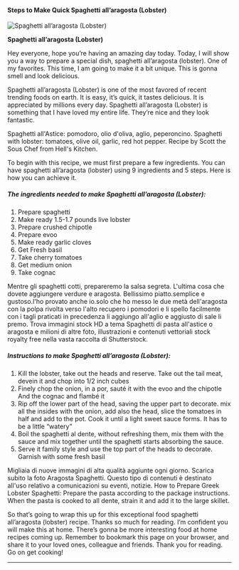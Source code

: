             

#### Steps to Make Quick Spaghetti all’aragosta (Lobster)

![Spaghetti all’aragosta (Lobster)](https://img-global.cpcdn.com/recipes/165160624b713628/751x532cq70/spaghetti-allaragosta-lobster-recipe-main-photo.jpg)

**Spaghetti all’aragosta (Lobster)**

Hey everyone, hope you’re having an amazing day today. Today, I will show you a way to prepare a special dish, spaghetti all’aragosta (lobster). One of my favorites. This time, I am going to make it a bit unique. This is gonna smell and look delicious.

Spaghetti all’aragosta (Lobster) is one of the most favored of recent trending foods on earth. It is easy, it’s quick, it tastes delicious. It is appreciated by millions every day. Spaghetti all’aragosta (Lobster) is something that I have loved my entire life. They’re nice and they look fantastic.

Spaghetti all'Astice: pomodoro, olio d'oliva, aglio, peperoncino. Spaghetti with lobster: tomatoes, olive oil, garlic, red hot pepper. Recipe by Scott the Sous Chef from Hell's Kitchen.

To begin with this recipe, we must first prepare a few ingredients. You can have spaghetti all’aragosta (lobster) using 9 ingredients and 5 steps. Here is how you can achieve it.

##### The ingredients needed to make Spaghetti all’aragosta (Lobster):

1.  Prepare spaghetti
2.  Make ready 1.5-1.7 pounds live lobster
3.  Prepare crushed chipotle
4.  Prepare evoo
5.  Make ready garlic cloves
6.  Get Fresh basil
7.  Take cherry tomatoes
8.  Get medium onion
9.  Take cognac

Mentre gli spaghetti cotti, prepareremo la salsa segreta. L'ultima cosa che dovete aggiungere verdure e aragosta. Bellissimo piatto.semplice e gustoso.l'ho provato anche io.solo che ho messo le due metà dell'aragosta con la polpa rivolta verso l'alto recupero i pomodori e li spello facilmente con i tagli praticati in precedenza li aggiungo all'aglio e aggiusto di sale li premo. Trova immagini stock HD a tema Spaghetti di pasta all'astice o aragosta e milioni di altre foto, illustrazioni e contenuti vettoriali stock royalty free nella vasta raccolta di Shutterstock.

##### Instructions to make Spaghetti all’aragosta (Lobster):

1.  Kill the lobster, take out the heads and reserve. Take out the tail meat, devein it and chop into 1/2 inch cubes
2.  Finely chop the onion, in a por, sauté it with the evoo and the chipotle And the cognac and flambé it
3.  Rip off the lower part of the head, saving the upper part to decorate. mix all the insides with the onion, add also the head, slice the tomatoes in half and add to the pot. Cook it until a light sweet sauce forms. It has to be a little “watery”
4.  Boil the spaghetti al dente, without refreshing them, mix them with the sauce and mix together until the spaghetti starts absorbing the sauce.
5.  Serve it family style and use the top part of the heads to decorate. Garnish with some fresh basil

Migliaia di nuove immagini di alta qualità aggiunte ogni giorno. Scarica subito la foto Aragosta Spaghetti. Questo tipo di contenuti è destinato all'uso relativo a comunicazioni su eventi, notizie. How to Prepare Greek Lobster Spaghetti: Prepare the pasta according to the package instructions. When the pasta is cooked to all dente, strain it and add it to the large skillet.

So that’s going to wrap this up for this exceptional food spaghetti all’aragosta (lobster) recipe. Thanks so much for reading. I’m confident you will make this at home. There’s gonna be more interesting food at home recipes coming up. Remember to bookmark this page on your browser, and share it to your loved ones, colleague and friends. Thank you for reading. Go on get cooking!

* * *